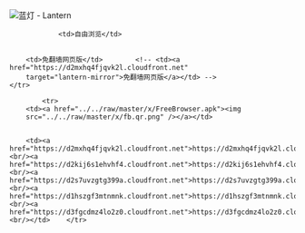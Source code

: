 

<img src="../../raw/master/x/8e0a2b81.c82003be.LanternYellow2.png" alt="蓝灯 - Lantern"/>
<table>
    <tr>
                
                <td>自由浏览</td>
        
        
        <td>免翻墙网页版</td>        <!-- <td><a href="https://d2mxhq4fjqvk2l.cloudfront.net"
        target="lantern-mirror">免翻墙网页版</a></td> -->
    </tr>
    
            <tr>
        <td><a href="../../raw/master/x/FreeBrowser.apk"><img
        src="../../raw/master/x/fb.qr.png" /></a></td>

        
        <td><a href="https://d2mxhq4fjqvk2l.cloudfront.net">https://d2mxhq4fjqvk2l.cloudfront.net</a><br/><a href="https://d2kij6s1ehvhf4.cloudfront.net">https://d2kij6s1ehvhf4.cloudfront.net</a><br/><a href="https://d2s7uvzgtg399a.cloudfront.net">https://d2s7uvzgtg399a.cloudfront.net</a><br/><a href="https://d1hszgf3mtnmnk.cloudfront.net">https://d1hszgf3mtnmnk.cloudfront.net</a><br/><a href="https://d3fgcdmz4lo2z0.cloudfront.net">https://d3fgcdmz4lo2z0.cloudfront.net</a><br/></td>    </tr>
</table>
